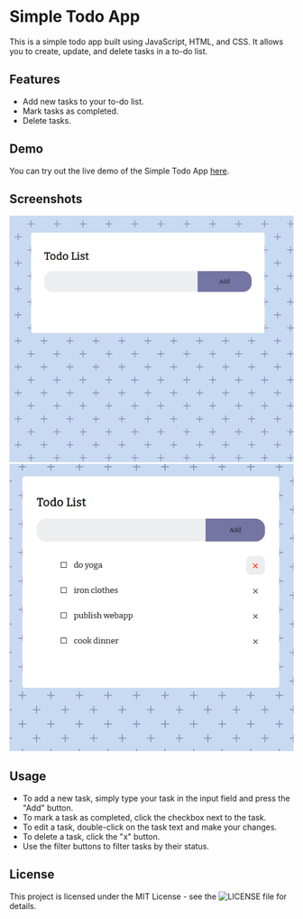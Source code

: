 # Simple Todo App

This is a simple todo app built using JavaScript, HTML, and CSS. It allows you to create, update, and delete tasks in a to-do list.

## Features

- Add new tasks to your to-do list.
- Mark tasks as completed.
- Delete tasks.

## Demo

You can try out the live demo of the Simple Todo App [here](https://preeminent-douhua-599904.netlify.app/).

## Screenshots

![Todo App Screenshot 1](https://github.com/S4MU3L6R360RY/Simple-TodoList/blob/50121dcee538fba4b2ff1d096fce3eeda32cae73/screenshots/Screenshot_20230927_001735.png)
![Todo App Screenshot 2](https://github.com/S4MU3L6R360RY/Simple-TodoList/blob/50121dcee538fba4b2ff1d096fce3eeda32cae73/screenshots/Screenshot_20230927_002205.png)

## Usage

  * To add a new task, simply type your task in the input field and press the "Add" button.
  * To mark a task as completed, click the checkbox next to the task.
  * To edit a task, double-click on the task text and make your changes.
  * To delete a task, click the "x" button.
  * Use the filter buttons to filter tasks by their status.

## License

This project is licensed under the MIT License - see the ![LICENSE](https://github.com/S4MU3L6R360RY/Simple-TodoList/blob/834e09f0ba932a8c6d9a5b69376c74a6d5f94901/LICENSE) file for details.

